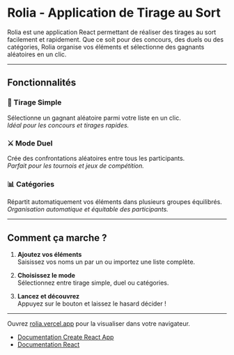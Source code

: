 # Rolia - Application de Tirage au Sort

Rolia est une application React permettant de réaliser des tirages au sort facilement et rapidement. Que ce soit pour des concours, des duels ou des catégories, Rolia organise vos éléments et sélectionne des gagnants aléatoires en un clic.

---

## Fonctionnalités

### 🎯 Tirage Simple
Sélectionne un gagnant aléatoire parmi votre liste en un clic.  
*Idéal pour les concours et tirages rapides.*

### ⚔️ Mode Duel
Crée des confrontations aléatoires entre tous les participants.  
*Parfait pour les tournois et jeux de compétition.*

### 📊 Catégories
Répartit automatiquement vos éléments dans plusieurs groupes équilibrés.  
*Organisation automatique et équitable des participants.*

---

## Comment ça marche ?

1. **Ajoutez vos éléments**  
   Saisissez vos noms un par un ou importez une liste complète.

2. **Choisissez le mode**  
   Sélectionnez entre tirage simple, duel ou catégories.

3. **Lancez et découvrez**  
   Appuyez sur le bouton et laissez le hasard décider !

---

Ouvrez [rolia.vercel.app](rolia.vercel.app) pour la visualiser dans votre navigateur.  



- [Documentation Create React App](https://facebook.github.io/create-react-app/docs/getting-started)  
- [Documentation React](https://reactjs.org/)
